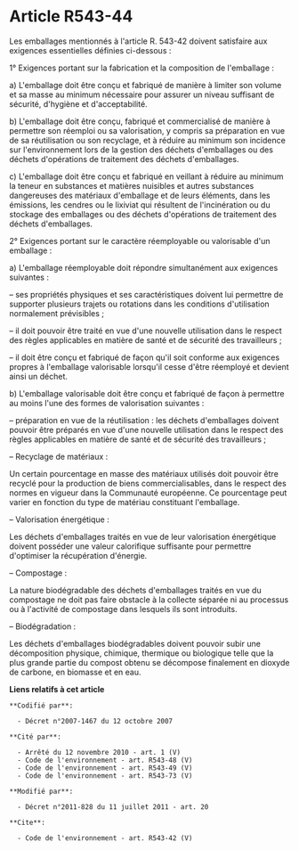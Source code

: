 # Article R543-44

Les emballages mentionnés à l'article R. 543-42 doivent satisfaire aux exigences essentielles définies ci-dessous :

1° Exigences portant sur la fabrication et la composition de l'emballage :

a) L'emballage doit être conçu et fabriqué de manière à limiter son volume et sa masse au minimum nécessaire pour assurer un
niveau suffisant de sécurité, d'hygiène et d'acceptabilité.

b) L'emballage doit être conçu, fabriqué et commercialisé de manière à permettre son réemploi ou sa valorisation, y compris
sa préparation en vue de sa réutilisation ou son recyclage, et à réduire au minimum son incidence sur l'environnement lors de
la gestion des déchets d'emballages ou des déchets d'opérations de traitement des déchets d'emballages.

c) L'emballage doit être conçu et fabriqué en veillant à réduire au minimum la teneur en substances et matières nuisibles et
autres substances dangereuses des matériaux d'emballage et de leurs éléments, dans les émissions, les cendres ou le lixiviat
qui résultent de l'incinération ou du stockage des emballages ou des déchets d'opérations de traitement des déchets
d'emballages.

2° Exigences portant sur le caractère réemployable ou valorisable d'un emballage :

a) L'emballage réemployable doit répondre simultanément aux exigences suivantes :

– ses propriétés physiques et ses caractéristiques doivent lui permettre de supporter plusieurs trajets ou rotations dans les
conditions d'utilisation normalement prévisibles ;

– il doit pouvoir être traité en vue d'une nouvelle utilisation dans le respect des règles applicables en matière de santé et
de sécurité des travailleurs ;

– il doit être conçu et fabriqué de façon qu'il soit conforme aux exigences propres à l'emballage valorisable lorsqu'il cesse
d'être réemployé et devient ainsi un déchet.

b) L'emballage valorisable doit être conçu et fabriqué de façon à permettre au moins l'une des formes de valorisation
suivantes :

– préparation en vue de la réutilisation : les déchets d'emballages doivent pouvoir être préparés en vue d'une nouvelle
utilisation dans le respect des règles applicables en matière de santé et de sécurité des travailleurs ;

– Recyclage de matériaux :

Un certain pourcentage en masse des matériaux utilisés doit pouvoir être recyclé pour la production de biens
commercialisables, dans le respect des normes en vigueur dans la Communauté européenne. Ce pourcentage peut varier en
fonction du type de matériau constituant l'emballage.

– Valorisation énergétique :

Les déchets d'emballages traités en vue de leur valorisation énergétique doivent posséder une valeur calorifique suffisante
pour permettre d'optimiser la récupération d'énergie.

– Compostage :

La nature biodégradable des déchets d'emballages traités en vue du compostage ne doit pas faire obstacle à la collecte
séparée ni au processus ou à l'activité de compostage dans lesquels ils sont introduits.

– Biodégradation :

Les déchets d'emballages biodégradables doivent pouvoir subir une décomposition physique, chimique, thermique ou biologique
telle que la plus grande partie du compost obtenu se décompose finalement en dioxyde de carbone, en biomasse et en eau.

**Liens relatifs à cet article**

	**Codifié par**:

	  - Décret n°2007-1467 du 12 octobre 2007

	**Cité par**:

	  - Arrêté du 12 novembre 2010 - art. 1 (V)
	  - Code de l'environnement - art. R543-48 (V)
	  - Code de l'environnement - art. R543-49 (V)
	  - Code de l'environnement - art. R543-73 (V)

	**Modifié par**:

	  - Décret n°2011-828 du 11 juillet 2011 - art. 20

	**Cite**:

	  - Code de l'environnement - art. R543-42 (V)
